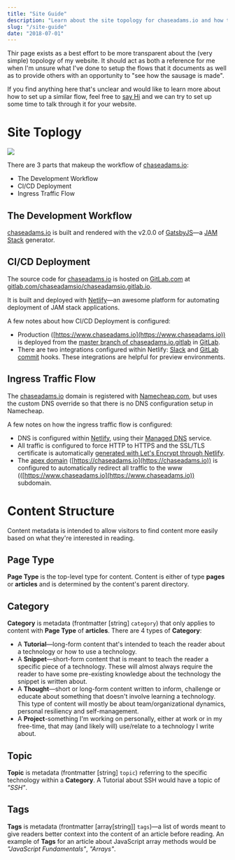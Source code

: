 ```yaml
---
title: "Site Guide"
description: "Learn about the site topology for chaseadams.io and how the content is structured."
slug: "/site-guide"
date: "2018-07-01"
---
```


Thir page exists as a best effort to be more transparent about the (very simple) topology of my website. It should act as both a reference for me when I'm unsure what I've done to setup the flows that it documents as well as to provide others with an opportunity to "see how the sausage is made".

If you find anything here that's unclear and would like to learn more about how to set up a similar flow, feel free to [say Hi](/contact) and we can try to set up some time to talk through it for your website.

# Site Toplogy

![](/img/chaseadams.io-topology@2x.png)

There are 3 parts that makeup the workflow of [chaseadams.io](https://www.chaseadams.io):

- The Development Workflow
- CI/CD Deployment
- Ingress Traffic Flow

## The Development Workflow

[chaseadams.io](https://www.chaseadams.io) is built and rendered with the v2.0.0 of [GatsbyJS](https://www.gatsbyjs.org/)—a [JAM Stack](https://jamstack.org/) generator.

## CI/CD Deployment

The source code for [chaseadams.io](https://www.chaseadams.io) is hosted on [GitLab.com](https://gitlab.com) at [gitlab.com/chaseadamsio/chaseadamsio.gitlab.io](https://gitlab.com/chaseadamsio/chaseadamsio.gitlab.io).

It is built and deployed with [Netlify](https://www.netlify.com/about/)—an awesome platform for automating deployment of JAM stack applications.

A few notes about how CI/CD Deployment is configured:

- Production ([https://www.chaseadams.io](https://www.chaseadams.io)) is deployed from the [master branch of chaseadams.io.gitlab](https://gitlab.com/chaseadamsio/chaseadamsio.gitlab.io/tree/master) in [GitLab](https://gitlab.com/chaseadamsio/chaseadamsio.gitlab.io).
- There are two integrations configured within Netlify: [Slack](https://www.netlify.com/blog/2016/07/18/shiny-slack-notifications-from-netlify/) and [GitLab commit](https://www.netlify.com/blog/2016/07/13/gitlab-integration-for-netlify/) hooks. These integrations are helpful for preview environments.

## Ingress Traffic Flow

The [chaseadams.io](https://www.chaseadams.io) domain is registered with [Namecheap.com](https://www.namecheap.com), but uses the custom DNS override so that there is no DNS configuration setup in Namecheap.

A few notes on how the ingress traffic flow is configured:

- DNS is configured within [Netlify](https://www.netlify.com/about/), using their [Managed DNS](https://www.netlify.com/docs/dns/) service.
- All traffic is configured to force HTTP to HTTPS and the SSL/TLS certificate is automatically [generated with Let's Encrypt through Netlify](https://www.netlify.com/docs/ssl/). 
- The [apex domain](https://www.netlify.com/blog/2017/02/28/to-www-or-not-www/) ([https://chaseadams.io](https://chaseadams.io)) is configured to automatically redirect all traffic to the www (([https://www.chaseadams.io](https://www.chaseadams.io)) subdomain.

# Content Structure

Content metadata is intended to allow visitors to find content more easily based on what they're interested in reading.

## Page Type 

**Page Type** is the top-level type for content. Content is either of type **pages** or **articles** and is determined by the content's parent directory.

## Category

**Category** is metadata (frontmatter [string] `category`) that only applies to content with **Page Type** of **articles**. There are 4 types of **Category**:

- A **Tutorial**—long-form content that's intended to teach the reader about a technology or how to use a technology.
- A **Snippet**—short-form content that is meant to teach the reader a specific piece of a technology. These will almost always require the reader to have some pre-existing knowledge about the technology the snippet is written about.
- A **Thought**—short or long-form content written to inform, challenge or educate about something that doesn't involve learning a technology. This type of content will mostly be about team/organizational dynamics, personal resiliency and self-management.
- A **Project**-something I'm working on personally, either at work or in my free-time, that may (and likely will) use/relate to a technology I write about.

## Topic

**Topic** is metadata (frontmatter [string] `topic`) referring to the specific technology within a **Category**. A Tutorial about SSH would have a topic of _"SSH"_. 

## Tags

**Tags** is metadata (frontmatter [array[string]] `tags`)—a list of words meant to give readers better context into the content of an article before reading. An example of **Tags** for an article about JavaScript array methods would be _"JavaScript Fundamentals"_, _"Arrays"_.
